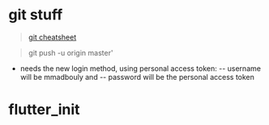 # git stuff
>[git cheatsheet](https://www.codingforentrepreneurs.com/blog/setup-git-github-repo/)

> git push -u origin master'
- needs the new login method, using personal access token:
-- username will be mmadbouly and 
-- password will be the personal access token

# flutter_init
